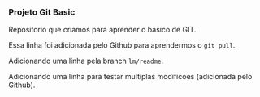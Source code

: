 ### Projeto Git Basic
Repositorio que criamos para aprender o básico de GIT.

Essa linha foi adicionada pelo Github para aprendermos o `git pull`.

Adicionando uma linha pela branch `lm/readme`.

Adicionando uma linha para testar multiplas modificoes (adicionada pelo Github).
